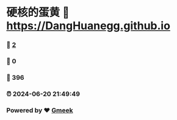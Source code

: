 # 硬核的蛋黄 :link: https://DangHuanegg.github.io 
### :page_facing_up: [2](https://DangHuanegg.github.io/tag.html) 
### :speech_balloon: 0 
### :hibiscus: 396 
### :alarm_clock: 2024-06-20 21:49:49 
### Powered by :heart: [Gmeek](https://github.com/Meekdai/Gmeek)
